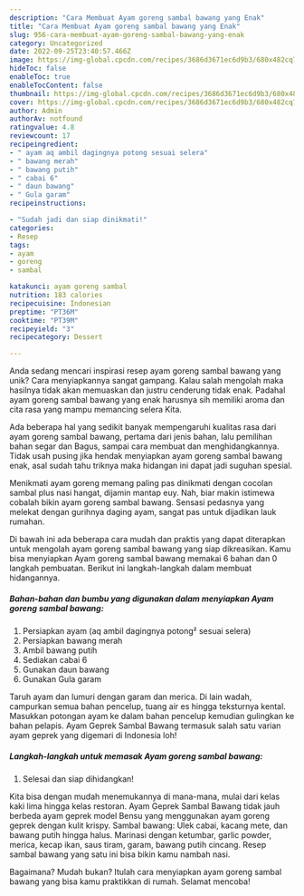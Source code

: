 ```yaml
---
description: "Cara Membuat Ayam goreng sambal bawang yang Enak"
title: "Cara Membuat Ayam goreng sambal bawang yang Enak"
slug: 956-cara-membuat-ayam-goreng-sambal-bawang-yang-enak
category: Uncategorized
date: 2022-09-25T23:40:57.466Z
image: https://img-global.cpcdn.com/recipes/3686d3671ec6d9b3/680x482cq70/ayam-goreng-sambal-bawang-foto-resep-utama.jpg
hideToc: false
enableToc: true
enableTocContent: false
thumbnail: https://img-global.cpcdn.com/recipes/3686d3671ec6d9b3/680x482cq70/ayam-goreng-sambal-bawang-foto-resep-utama.jpg
cover: https://img-global.cpcdn.com/recipes/3686d3671ec6d9b3/680x482cq70/ayam-goreng-sambal-bawang-foto-resep-utama.jpg
author: Admin
authorAv: notfound
ratingvalue: 4.8
reviewcount: 17
recipeingredient:
- " ayam aq ambil dagingnya potong sesuai selera"
- " bawang merah"
- " bawang putih"
- " cabai 6"
- " daun bawang"
- " Gula garam"
recipeinstructions:

- "Sudah jadi dan siap dinikmati!"
categories:
- Resep
tags:
- ayam
- goreng
- sambal

katakunci: ayam goreng sambal 
nutrition: 183 calories
recipecuisine: Indonesian
preptime: "PT36M"
cooktime: "PT39M"
recipeyield: "3"
recipecategory: Dessert

---
```





Anda sedang mencari inspirasi resep ayam goreng sambal bawang yang unik? Cara menyiapkannya sangat gampang. Kalau salah mengolah maka hasilnya tidak akan memuaskan dan justru cenderung tidak enak. Padahal ayam goreng sambal bawang yang enak harusnya sih memiliki aroma dan cita rasa yang mampu memancing selera Kita.





Ada beberapa hal yang sedikit banyak mempengaruhi kualitas rasa dari ayam goreng sambal bawang, pertama dari jenis bahan, lalu pemilihan bahan segar dan Bagus, sampai cara membuat dan menghidangkannya. Tidak usah pusing jika hendak menyiapkan ayam goreng sambal bawang enak,      asal sudah tahu triknya maka hidangan ini dapat jadi suguhan spesial.














Menikmati ayam goreng memang paling pas dinikmati dengan cocolan sambal plus nasi hangat, dijamin mantap euy. Nah, biar makin istimewa cobalah bikin ayam goreng sambal bawang. Sensasi pedasnya yang melekat dengan gurihnya daging ayam, sangat pas untuk dijadikan lauk rumahan.






Di bawah ini ada beberapa cara mudah dan praktis yang dapat diterapkan untuk mengolah ayam goreng sambal bawang yang siap dikreasikan. Kamu bisa menyiapkan Ayam goreng sambal bawang memakai 6 bahan dan 0 langkah pembuatan. Berikut ini langkah-langkah dalam membuat hidangannya.

<!--inarticleads1-->

##### Bahan-bahan dan bumbu yang digunakan dalam menyiapkan Ayam goreng sambal bawang:

1. Persiapkan  ayam (aq ambil dagingnya potong² sesuai selera)
1. Persiapkan  bawang merah
1. Ambil  bawang putih
1. Sediakan  cabai 6
1. Gunakan  daun bawang
1. Gunakan  Gula garam


Taruh ayam dan lumuri dengan garam dan merica. Di lain wadah, campurkan semua bahan pencelup, tuang air es hingga teksturnya kental. Masukkan potongan ayam ke dalam bahan pencelup kemudian gulingkan ke bahan pelapis. Ayam Geprek Sambal Bawang termasuk salah satu varian ayam geprek yang digemari di Indonesia loh! 

<!--inarticleads2-->

##### Langkah-langkah untuk memasak Ayam goreng sambal bawang:


1. Selesai dan siap dihidangkan!

Kita bisa dengan mudah menemukannya di mana-mana, mulai dari kelas kaki lima hingga kelas restoran. Ayam Geprek Sambal Bawang tidak jauh berbeda ayam geprek model Bensu yang menggunakan ayam goreng geprek dengan kulit krispy. Sambal bawang: Ulek cabai, kacang mete, dan bawang putih hingga halus. Marinasi dengan ketumbar, garlic powder, merica, kecap ikan, saus tiram, garam, bawang putih cincang. Resep sambal bawang yang satu ini bisa bikin kamu nambah nasi. 

Bagaimana? Mudah bukan? Itulah cara menyiapkan ayam goreng sambal bawang yang bisa kamu praktikkan di rumah. Selamat mencoba!
